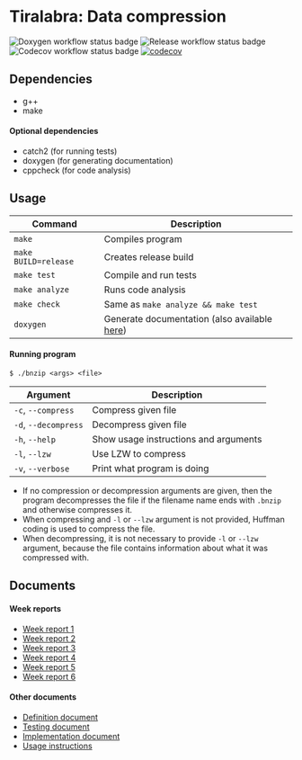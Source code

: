 # Tiralabra: Data compression
![Doxygen workflow status badge](https://github.com/bntti/tiralabra/actions/workflows/doxygen.yml/badge.svg)
![Release workflow status badge](https://github.com/bntti/tiralabra/actions/workflows/release.yml/badge.svg)
![Codecov workflow status badge](https://github.com/bntti/tiralabra/actions/workflows/codecov.yml/badge.svg)
[![codecov](https://codecov.io/gh/bntti/tiralabra/branch/main/graph/badge.svg?token=UUM7HC26G1)](https://codecov.io/gh/bntti/tiralabra)

## Dependencies
- g++
- make
#### Optional dependencies
- catch2 (for running tests)
- doxygen (for generating documentation)
- cppcheck (for code analysis)

## Usage
| Command              | Description                                                                       |
| -------------------- | --------------------------------------------------------------------------------- |
| `make`               | Compiles program                                                                  |
| `make BUILD=release` | Creates release build                                                             |
| `make test`          | Compile and run tests                                                             |
| `make analyze`       | Runs code analysis                                                                |
| `make check`         | Same as `make analyze && make test`                                               |
| `doxygen`            | Generate documentation (also available [here](https://bntti.github.io/tiralabra)) |

#### Running program
```
$ ./bnzip <args> <file>
```
| Argument             | Description                           |
| -------------------- | ------------------------------------- |
| `-c`, `--compress`   | Compress given file                   |
| `-d`, `--decompress` | Decompress given file                 |
| `-h`, `--help`       | Show usage instructions and arguments |
| `-l`, `--lzw`        | Use LZW to compress                   |
| `-v`, `--verbose`    | Print what program is doing           |

- If no compression or decompression arguments are given, then the program decompresses the file if the filename name ends with `.bnzip` and otherwise compresses it.  
- When compressing and `-l` or `--lzw` argument is not provided, Huffman coding is used to compress the file.  
- When decompressing, it is not necessary to provide `-l` or `--lzw` argument, because the file contains information about what it was compressed with.

## Documents
#### Week reports
- [Week report 1](./documentation/week-report-1.md)
- [Week report 2](./documentation/week-report-2.md)
- [Week report 3](./documentation/week-report-3.md)
- [Week report 4](./documentation/week-report-4.md)
- [Week report 5](./documentation/week-report-5.md)
- [Week report 6](./documentation/week-report-6.md)

#### Other documents
- [Definition document](./documentation/definition-document.md)
- [Testing document](./documentation/testing-document.md)
- [Implementation document](./documentation/Implementation-document.md)
- [Usage instructions](./documentation/usage-instructions.md)
